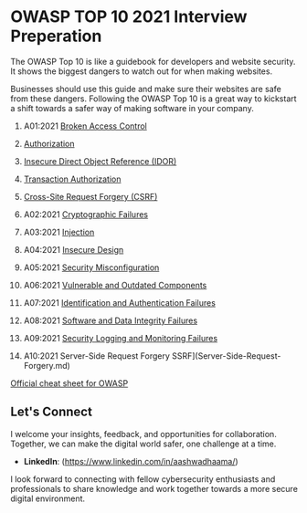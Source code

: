 # OWASP TOP 10 2021 Interview Preperation 

The OWASP Top 10 is like a guidebook for developers and website security. It shows the biggest dangers to watch out for when making websites. 

Businesses should use this guide and make sure their websites are safe from these dangers. Following the OWASP Top 10 is a great way to kickstart a shift towards a safer way of making software in your company. 

1. A01:2021 [Broken Access Control](Broken-Access-Control.md)
  1. [Authorization](Authorization.md)
  2. [Insecure Direct Object Reference (IDOR)](Insecure_Direct_Object_Reference.md)
  3. [Transaction Authorization](Transaction-Authorization.md)
  4. [Cross-Site Request Forgery (CSRF)](Cross-Site-Request-Forgery.md)





2. A02:2021 [Cryptographic Failures](Cryptographic-Failures.md)

3. A03:2021 [Injection](Injection.md)

4. A04:2021 [Insecure Design](Insecure-Design.md)

5. A05:2021 [Security Misconfiguration](Security-Misconfiguration.md)

6. A06:2021 [Vulnerable and Outdated Components](Vulnerable-and-Outdated-Components.md)

7. A07:2021 [Identification and Authentication Failures](Identification-and-Authentication-Failures.md)

8. A08:2021 [Software and Data Integrity Failures](Software-and-Data-Integrity-Failures.md)

9. A09:2021 [Security Logging and Monitoring Failures](Security-Logging-and-Monitoring-Failures.md)

10. A10:2021 Server-Side Request Forgery SSRF](Server-Side-Request-Forgery.md)

[Official cheat sheet for OWASP](https://cheatsheetseries.owasp.org/IndexTopTen.html) 

## Let's Connect

I welcome your insights, feedback, and opportunities for collaboration. Together, we can make the digital world safer, one challenge at a time.

- **LinkedIn**: (https://www.linkedin.com/in/aashwadhaama/)

I look forward to connecting with fellow cybersecurity enthusiasts and professionals to share knowledge and work together towards a more secure digital environment.

  
